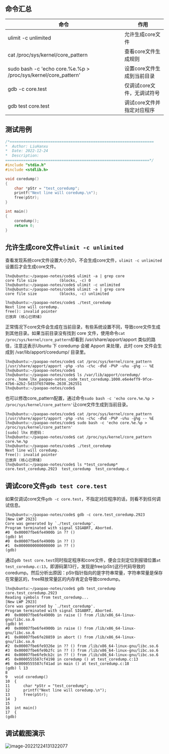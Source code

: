 ## 命令汇总
|命令|作用|
|---|---|
|ulimit -c unlimited|允许生成core文件|
|cat /proc/sys/kernel/core_pattern|查看core文件生成规则|
|sudo bash -c 'echo core.%e.%p > /proc/sys/kernel/core_pattern'|设置core文件生成到当前目录|
|gdb -c core.test|仅调试core文件，无调试符号|
|gdb test core.test|调试core文件并指定对应程序|


## 测试用例

```c
/*================================================================
*  Author: LiuHanxu
*  Date: 2022-12-24
*  Description: 
================================================================*/
#include "stdio.h"
#include <stdlib.h>

void coredump()
{
    char *pStr = "test_coredump";
    printf("Next line will coredump.\n");
    free(pStr);
}

int main()
{
    coredump();
    return 0;
}
```


## 允许生成core文件`ulimit -c unlimited`
查看发现系统core文件设置大小为0，不会生成core文件，`ulimit -c unlimited`设置后才会生成core文件。
```
lhx@ubuntu:~/paopao-notes/code$ ulimit -a | grep core
core file size          (blocks, -c) 0
lhx@ubuntu:~/paopao-notes/code$ ulimit -c unlimited
lhx@ubuntu:~/paopao-notes/code$ ulimit -a | grep core
core file size          (blocks, -c) unlimited
```

```
lhx@ubuntu:~/paopao-notes/code$ ./test_coredump 
Next line will coredump.
free(): invalid pointer
已放弃 (核心已转储)
```

正常情况下core文件会生成在当前目录，有些系统设置不同，导致core文件生成到其他目录。如果当前目录没有找到 core 文件，使用命令`cat /proc/sys/kernel/core_pattern`却看到 /usr/share/apport/apport 类似的路径，注意这表示Ubuntu 下 coredump 会被 Apport 来处理，此时 core 文件会生成到 /var/lib/apport/coredump/ 目录里。

```
lhx@ubuntu:~/paopao-notes/code$ cat /proc/sys/kernel/core_pattern
|/usr/share/apport/apport -p%p -s%s -c%c -d%d -P%P -u%u -g%g -- %E
lhx@ubuntu:~/paopao-notes/code$ 
lhx@ubuntu:~/paopao-notes/code$ ls /var/lib/apport/coredump/
core._home_lhx_paopao-notes_code_test_coredump.1000.e6e4eff9-9fce-47b6-a2b2-5d33f657409e.2638.262551
lhx@ubuntu:~/paopao-notes/code$
```

也可以修改core_pattern配置，通过命令`sudo bash -c 'echo core.%e.%p > /proc/sys/kernel/core_pattern'`让core文件生成到当前目录。

```
lhx@ubuntu:~/paopao-notes/code$ cat /proc/sys/kernel/core_pattern
|/usr/share/apport/apport -p%p -s%s -c%c -d%d -P%P -u%u -g%g -- %E
lhx@ubuntu:~/paopao-notes/code$ sudo bash -c 'echo core.%e.%p > /proc/sys/kernel/core_pattern'
[sudo] lhx 的密码： 
lhx@ubuntu:~/paopao-notes/code$ cat /proc/sys/kernel/core_pattern
core.%e.%p
lhx@ubuntu:~/paopao-notes/code$ ./test_coredump 
Next line will coredump.
free(): invalid pointer
已放弃 (核心已转储)
lhx@ubuntu:~/paopao-notes/code$ ls *test_coredump*
core.test_coredump.2923  test_coredump  test_coredump.c
```

## 调试core文件`gdb test core.test`

如果仅调试core文件`gdb -c core.test`，不指定对应程序的话，则看不到任何调试信息。
```
lhx@ubuntu:~/paopao-notes/code$ gdb -c core.test_coredump.2923 
[New LWP 2923]
Core was generated by `./test_coredump'.
Program terminated with signal SIGABRT, Aborted.
#0  0x00007fbe6fe4900b in ?? ()
(gdb) bt
#0  0x00007fbe6fe4900b in ?? ()
#1  0x0000000000000000 in ?? ()
(gdb)
```

通过`gdb test core.test`同时指定程序和core文件，便会立刻定位到报错位置`at test_coredump.c:13`，即源码第13行，发现是free(pStr)这行代码导致的coredump。然后分析出原因：pStr指针指向的是字符串常量，字符串常量是保存在常量区的，free释放常量区的内存肯定会导致coredump。

```
lhx@ubuntu:~/paopao-notes/code$ gdb test_coredump core.test_coredump.2923 
Reading symbols from test_coredump...
[New LWP 2923]
Core was generated by `./test_coredump'.
Program terminated with signal SIGABRT, Aborted.
#0  0x00007fbe6fe4900b in raise () from /lib/x86_64-linux-gnu/libc.so.6
(gdb) bt
#0  0x00007fbe6fe4900b in raise () from /lib/x86_64-linux-gnu/libc.so.6
#1  0x00007fbe6fe28859 in abort () from /lib/x86_64-linux-gnu/libc.so.6
#2  0x00007fbe6fe9326e in ?? () from /lib/x86_64-linux-gnu/libc.so.6
#3  0x00007fbe6fe9b2fc in ?? () from /lib/x86_64-linux-gnu/libc.so.6
#4  0x00007fbe6fe9cb2c in ?? () from /lib/x86_64-linux-gnu/libc.so.6
#5  0x0000555587cf4198 in coredump () at test_coredump.c:13
#6  0x0000555587cf41ad in main () at test_coredump.c:18
(gdb) l 13
8	
9	void coredump()
10	{
11	    char *pStr = "test_coredump";
12	    printf("Next line will coredump.\n");
13	    free(pStr);
14	}
15	
16	int main()
17	{
(gdb) 
```

## 调试截图演示

![image-20221224131322077](https://cdn.jsdelivr.net/gh/HanxuLiu/CDN1/img/2022/202212241313422.png)
